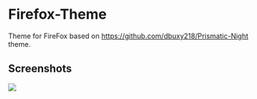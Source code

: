 # Firefox-Theme
Theme for FireFox based on https://github.com/dbuxy218/Prismatic-Night theme.

## Screenshots

![](screenshots/firefox-theme.png?raw=true)
